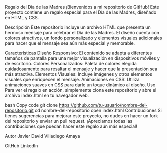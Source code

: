 Regalo del Día de las Madres
¡Bienvenidos a mi repositorio de GitHub! Este proyecto contiene un regalo especial para el Día de las Madres, diseñado en HTML y CSS.

Descripción
Este repositorio incluye un archivo HTML que presenta un hermoso mensaje para celebrar el Día de las Madres. El diseño cuenta con colores atractivos, un fondo personalizado y elementos visuales adicionales para hacer que el mensaje sea aún más especial y memorable.

Características
Diseño Responsivo: El contenido se adapta a diferentes tamaños de pantalla para una mejor visualización en dispositivos móviles y de escritorio.
Colores Personalizados: Paleta de colores elegida cuidadosamente para resaltar el mensaje y hacer que la presentación sea más atractiva.
Elementos Visuales: Incluye imágenes y otros elementos visuales que enriquecen el mensaje.
Animaciones en CSS: Utiliza animaciones suaves en CSS para darle un toque dinámico al diseño.
Uso
Para ver el regalo en acción, simplemente clona este repositorio y abre el archivo index.html en tu navegador web.

bash
Copy code
git clone https://github.com/tu-usuario/nombre-del-repositorio.git
cd nombre-del-repositorio
open index.html
Contribuciones
Si tienes sugerencias para mejorar este proyecto, no dudes en hacer un fork del repositorio y enviar un pull request. ¡Apreciamos todas las contribuciones que puedan hacer este regalo aún más especial!

Autor
Javier David Villadiego Amaya

GitHub
LinkedIn
